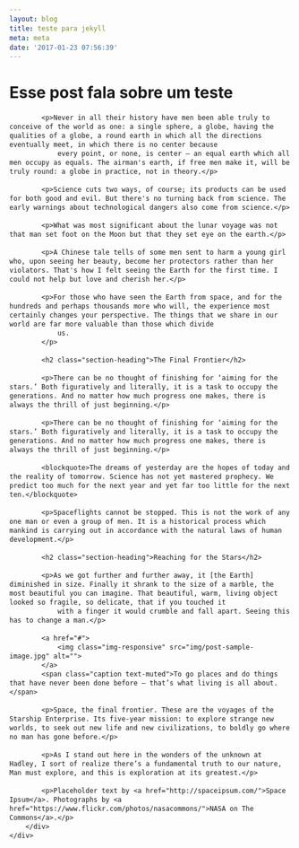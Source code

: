 ```yaml
---
layout: blog
title: teste para jekyll
meta: meta
date: '2017-01-23 07:56:39'
---
```

<div class="container">
    <div class="row">
        <div class="col-lg-8 col-lg-offset-2 col-md-10 col-md-offset-1">
            <h1>Esse post fala sobre um teste</h1>

            <p>Never in all their history have men been able truly to conceive of the world as one: a single sphere, a globe, having the qualities of a globe, a round earth in which all the directions eventually meet, in which there is no center because
                every point, or none, is center — an equal earth which all men occupy as equals. The airman's earth, if free men make it, will be truly round: a globe in practice, not in theory.</p>

            <p>Science cuts two ways, of course; its products can be used for both good and evil. But there's no turning back from science. The early warnings about technological dangers also come from science.</p>

            <p>What was most significant about the lunar voyage was not that man set foot on the Moon but that they set eye on the earth.</p>

            <p>A Chinese tale tells of some men sent to harm a young girl who, upon seeing her beauty, become her protectors rather than her violators. That's how I felt seeing the Earth for the first time. I could not help but love and cherish her.</p>

            <p>For those who have seen the Earth from space, and for the hundreds and perhaps thousands more who will, the experience most certainly changes your perspective. The things that we share in our world are far more valuable than those which divide
                us.
            </p>

            <h2 class="section-heading">The Final Frontier</h2>

            <p>There can be no thought of finishing for ‘aiming for the stars.’ Both figuratively and literally, it is a task to occupy the generations. And no matter how much progress one makes, there is always the thrill of just beginning.</p>

            <p>There can be no thought of finishing for ‘aiming for the stars.’ Both figuratively and literally, it is a task to occupy the generations. And no matter how much progress one makes, there is always the thrill of just beginning.</p>

            <blockquote>The dreams of yesterday are the hopes of today and the reality of tomorrow. Science has not yet mastered prophecy. We predict too much for the next year and yet far too little for the next ten.</blockquote>

            <p>Spaceflights cannot be stopped. This is not the work of any one man or even a group of men. It is a historical process which mankind is carrying out in accordance with the natural laws of human development.</p>

            <h2 class="section-heading">Reaching for the Stars</h2>

            <p>As we got further and further away, it [the Earth] diminished in size. Finally it shrank to the size of a marble, the most beautiful you can imagine. That beautiful, warm, living object looked so fragile, so delicate, that if you touched it
                with a finger it would crumble and fall apart. Seeing this has to change a man.</p>

            <a href="#">
                <img class="img-responsive" src="img/post-sample-image.jpg" alt="">
            </a>
            <span class="caption text-muted">To go places and do things that have never been done before – that’s what living is all about.</span>

            <p>Space, the final frontier. These are the voyages of the Starship Enterprise. Its five-year mission: to explore strange new worlds, to seek out new life and new civilizations, to boldly go where no man has gone before.</p>

            <p>As I stand out here in the wonders of the unknown at Hadley, I sort of realize there’s a fundamental truth to our nature, Man must explore, and this is exploration at its greatest.</p>

            <p>Placeholder text by <a href="http://spaceipsum.com/">Space Ipsum</a>. Photographs by <a href="https://www.flickr.com/photos/nasacommons/">NASA on The Commons</a>.</p>
        </div>
    </div>
</div>